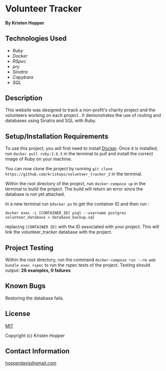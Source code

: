 # Volunteer Tracker

#### By Kristen Hopper

## Technologies Used

* _Ruby_
* _Docker_
* _RSpec_
* _pry_
* _Sinatra_
* _Capybara_
* _SQL_

## Description

This website was designed to track a non-profit's charity project and the volunteers working on each project.. It demonstrates the use of routing and databases using Sinatra and SQL with Ruby. 

## Setup/Installation Requirements

To use this project, you will first need to install [Docker](https://docs.docker.com/get-docker/). Once it is installed, run `docker pull ruby:2.6.5` in the terminal to pull and install the correct image of Ruby on your machine.

You can now clone the project by running `git clone https://github.com/krishops/volunteer_tracker_3` in the terminal.

Within the root directory of the project, run `docker-compose up` in the terminal to build the project. The build will return an error since the database is not yet attached. 

In a new terminal run `$docker ps` to get the container ID and then run :
```
docker exec -i [CONTAINER_ID] psql --username postgres volunteer_database < database_backup.sql
```
replacing `[CONTAINER ID]` with the ID associated with your project. This will link the volunteer_tracker database with the project.

## Project Testing

Within the root directory, run the command `docker-compose run --rm web bundle exec rspec` to run the rspec tests of the project.
Testing should output:
**26 examples, 0 failures**  

## Known Bugs

Restoring the database fails.

## License

[MIT](https://opensource.org/licenses/MIT)

Copyright (c) Kristen Hopper

## Contact Information

hopperdavis@gmail.com